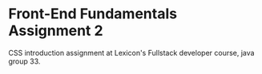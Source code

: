 # Front-End Fundamentals Assignment 2

CSS introduction assignment at Lexicon's Fullstack developer course, java group 33.
